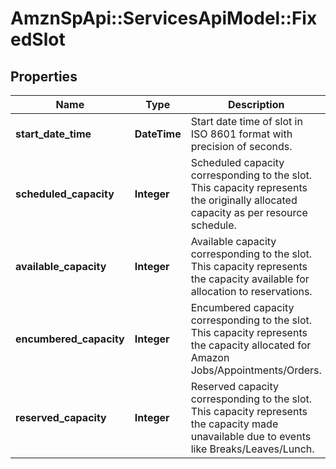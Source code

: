 # AmznSpApi::ServicesApiModel::FixedSlot

## Properties
Name | Type | Description | Notes
------------ | ------------- | ------------- | -------------
**start_date_time** | **DateTime** | Start date time of slot in ISO 8601 format with precision of seconds. | [optional] 
**scheduled_capacity** | **Integer** | Scheduled capacity corresponding to the slot. This capacity represents the originally allocated capacity as per resource schedule. | [optional] 
**available_capacity** | **Integer** | Available capacity corresponding to the slot. This capacity represents the capacity available for allocation to reservations. | [optional] 
**encumbered_capacity** | **Integer** | Encumbered capacity corresponding to the slot. This capacity represents the capacity allocated for Amazon Jobs/Appointments/Orders. | [optional] 
**reserved_capacity** | **Integer** | Reserved capacity corresponding to the slot. This capacity represents the capacity made unavailable due to events like Breaks/Leaves/Lunch. | [optional] 


